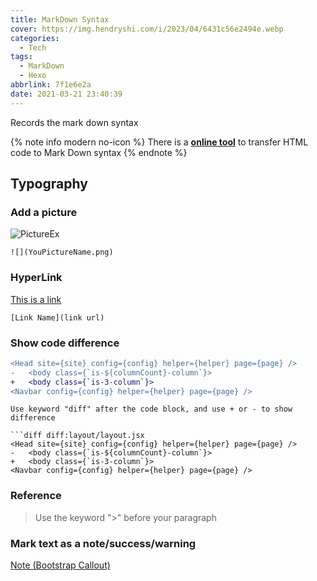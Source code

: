 ```yaml
---
title: MarkDown Syntax
cover: https://img.hendryshi.com/i/2023/04/6431c56e2494e.webp
categories:
  - Tech
tags:
  - MarkDown
  - Hexo
abbrlink: 7f1e6e2a
date: 2021-03-21 23:40:39
---
```



Records the mark down syntax

{% note info modern no-icon %}
There is a [**online tool**](http://www.atoolbox.net/Tool.php?Id=715) to transfer HTML code to Mark Down syntax
{% endnote %}

<!-- more -->

## Typography

### Add a picture

![PictureEx](https://img.hendryshi.com/i/2023/04/6431c5b958f9b.webp)

```
![](YouPictureName.png)
```
### HyperLink

[This is a link](https://www.google.fr/)

```
[Link Name](link url)
```

### Show code difference

```diff diff:layout/layout.jsx
<Head site={site} config={config} helper={helper} page={page} />
-   <body class={`is-${columnCount}-column`}>
+   <body class={`is-3-column`}>
<Navbar config={config} helper={helper} page={page} />
```

```
Use keyword "diff" after the code block, and use + or - to show difference

```diff diff:layout/layout.jsx
<Head site={site} config={config} helper={helper} page={page} />
-   <body class={`is-${columnCount}-column`}>
+   <body class={`is-3-column`}>
<Navbar config={config} helper={helper} page={page} />
```


### Reference

>Use the keyword ">" before your paragraph

### Mark text as a note/success/warning

[Note (Bootstrap Callout)](https://butterfly.js.org/posts/4aa8abbe/#Note-Bootstrap-Callout)


